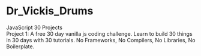 # Dr_Vickis_Drums
JavaScript 30 Projects<br>
Project 1: A free 30 day vanilla js coding challenge. Learn to build 30 things in 30 days with 30 tutorials. No Frameworks, No Compilers, No Libraries, No Boilerplate.
